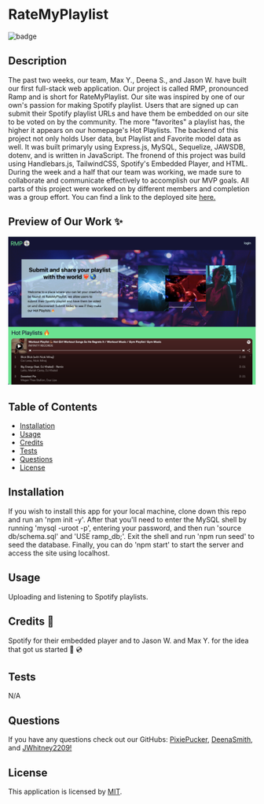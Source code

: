   # RateMyPlaylist
  
  ![badge](https://img.shields.io/badge/License-MIT-blue)
  

  ## Description
  The past two weeks, our team, Max Y., Deena S., and Jason W. have built our first full-stack web application. Our project is called RMP, pronounced Ramp and is short for RateMyPlaylist. Our site was inspired by one of our own's passion for making Spotify playlist. Users that are signed up can submit their Spotify playlist URLs and have them be embedded on our site to be voted on by the community. The more "favorites" a playlist has, the higher it appears on our homepage's Hot Playlists. The backend of this project not only holds User data, but Playlist and Favorite model data as well. It was built primaryly using Express.js, MySQL, Sequelize, JAWSDB, dotenv, and is written in JavaScript. The fronend of this project was build using Handlebars.js, TailwindCSS, Spotify's Embedded Player, and HTML. During the week and a half that our team was working, we made sure to collaborate and communicate effectively to accomplish our MVP goals. All parts of this project were worked on by different members and completion was a group effort.
  You can find a link to the deployed site [here.](https://protected-garden-77743.herokuapp.com/)

  ## Preview of Our Work ✨
  ![screenshot of deployed site's homepage](./public/src/preview.png)

  ## Table of Contents
  - [Installation](#installation)
  - [Usage](#usage)
  - [Credits](#credits)
  - [Tests](#tests)
  - [Questions](#questions)
  - [License](#license)

  ## Installation
  If you wish to install this app for your local machine, clone down this repo and run an 'npm init -y'. After that you'll need to enter the MySQL shell by running 'mysql -uroot -p', entering your password, and then run 'source db/schema.sql' and 'USE ramp_db;'. Exit the shell and run 'npm run seed' to seed the database. Finally, you can do 'npm start' to start the server and access the site using localhost.

  ## Usage
  Uploading and listening to Spotify playlists.

  ## Credits 🤍
  Spotify for their embedded player and to Jason W. and Max Y. for the idea that got us started 💙 💿

  ## Tests
  N/A

  ## Questions
  If you have any questions check out our GitHubs: [PixiePucker](https://github.com/PixiePucker), [DeenaSmith](https://github.com/DeenaSmith), and [JWhitney2209!](https://github.com/jwhitney2209)

  ## License
  
  This application is licensed by [MIT](https://opensource.org/licenses/MIT).